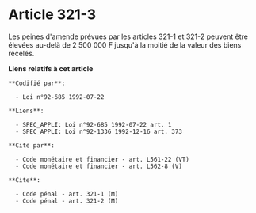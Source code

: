 # Article 321-3

Les peines d'amende prévues par les articles 321-1 et 321-2 peuvent être élevées au-delà de 2 500 000 F jusqu'à la moitié de
la valeur des biens recelés.

**Liens relatifs à cet article**

	**Codifié par**:

	  - Loi n°92-685 1992-07-22

	**Liens**:

	  - SPEC_APPLI: Loi n°92-685 1992-07-22 art. 1
	  - SPEC_APPLI: Loi n°92-1336 1992-12-16 art. 373

	**Cité par**:

	  - Code monétaire et financier - art. L561-22 (VT)
	  - Code monétaire et financier - art. L562-8 (V)

	**Cite**:

	  - Code pénal - art. 321-1 (M)
	  - Code pénal - art. 321-2 (M)

